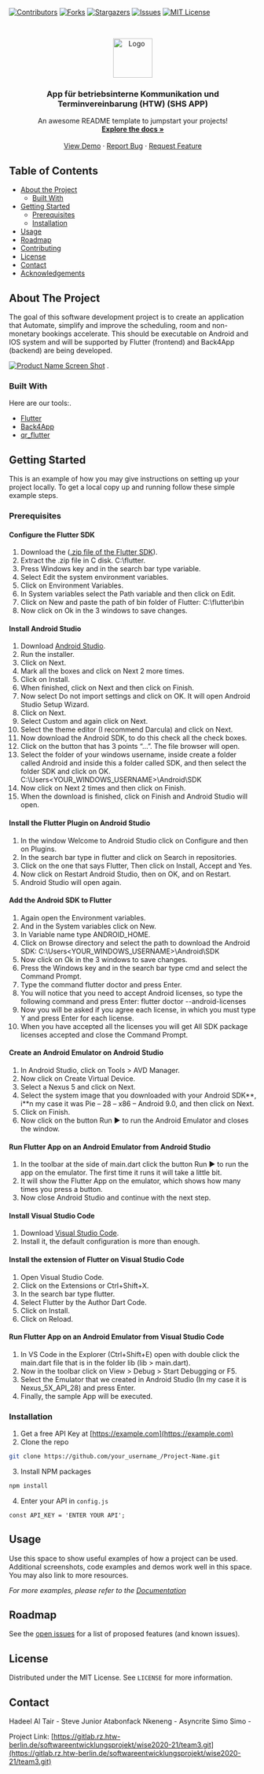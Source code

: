 <!--
*** Thanks for checking out this Project. If you have a suggestion that would
*** make this better, please fork the repo and create a pull request or simply open
*** an issue with the tag "enhancement".
*** Thanks again! Now go create something AMAZING! :D
-->





<!-- PROJECT SHIELDS -->
<!--
*** I'm using markdown "reference style" links for readability.
*** Reference links are enclosed in brackets [ ] instead of parentheses ( ).
*** See the bottom of this document for the declaration of the reference variables
*** for contributors-url, forks-url, etc. This is an optional, concise syntax you may use.
*** https://www.markdownguide.org/basic-syntax/#reference-style-links
-->
[![Contributors][contributors-shield]][contributors-url]
[![Forks][forks-shield]][forks-url]
[![Stargazers][stars-shield]][stars-url]
[![Issues][issues-shield]][issues-url]
[![MIT License][license-shield]][license-url]



<!-- PROJECT LOGO -->
<br />
<p align="center">
  <a href="#" align="center">
    <img src="images/logo.png" alt="Logo" width="80" height="80">
  </a>

  <h3 align="center">App für betriebsinterne Kommunikation
und Terminvereinbarung (HTW)
(SHS APP)</h3>

  <p align="center">
    An awesome README template to jumpstart your projects!
    <br />
    <a href=""><strong>Explore the docs »</strong></a>
    <br />
    <br />
    <a href="">View Demo</a>
    ·
    <a href="">Report Bug</a>
    ·
    <a href="">Request Feature</a>
  </p>
</p>



<!-- TABLE OF CONTENTS -->
## Table of Contents

* [About the Project](#about-the-project)
  * [Built With](#built-with)
* [Getting Started](#getting-started)
  * [Prerequisites](#prerequisites)
  * [Installation](#installation)
* [Usage](#usage)
* [Roadmap](#roadmap)
* [Contributing](#contributing)
* [License](#license)
* [Contact](#contact)
* [Acknowledgements](#acknowledgements)



<!-- ABOUT THE PROJECT -->
## About The Project
The goal of this software development project is to create an application that
Automate, simplify and improve the scheduling, room and non-monetary bookings
accelerate. This should be executable on Android and IOS system and will be supported by
Flutter (frontend) and Back4App (backend) are being developed.







[![Product Name Screen Shot][product-screenshot]](https://example.com)
.

### Built With
Here are our tools:.
* [Flutter](https://flutter.dev/)
* [Back4App](https://www.back4app.com/)
* [qr_flutter](https://pub.dev/packages/qr_flutter)



<!-- GETTING STARTED -->
## Getting Started

This is an example of how you may give instructions on setting up your project locally.
To get a local copy up and running follow these simple example steps.

### Prerequisites

#### Configure the Flutter SDK

1. Download the ([.zip file of the Flutter SDK](https://flutter.dev/docs/get-started/install/windows#get-the-flutter-sdk)).
2. Extract the .zip file in C disk. C:\flutter.
3. Press Windows key and in the search bar type variable.
4. Select Edit the system environment variables.
5. Click on Environment Variables.
6. In System variables select the Path variable and then click on Edit.
7. Click on New and paste the path of bin folder of Flutter:
    C:\flutter\bin
8. Now click on Ok in the 3 windows to save changes.

#### Install Android Studio
1. Download [Android Studio](https://developer.android.com/studio).
2. Run the installer.
3. Click on Next.
4. Mark all the boxes and click on Next 2 more times.
5. Click on Install.
6. When finished, click on Next and then click on Finish.
7. Now select Do not import settings and click on OK.
It will open Android Studio Setup Wizard.
8. Click on Next.
9. Select Custom and again click on Next.
10. Select the theme editor (I recommend Darcula) and click on Next.
11. Now download the Android SDK, to do this check all the check boxes.
12. Click on the button that has 3 points “…”.
The file browser will open.
13. Select the folder of your windows username, inside create a folder called Android and inside this a folder called SDK, and then select the folder SDK and click on OK.
    C:\Users\<YOUR_WINDOWS_USERNAME>\Android\SDK
14. Now click on Next 2 times and then click on Finish.
15. When the download is finished, click on Finish and Android Studio will open.

#### Install the Flutter Plugin on Android Studio
1. In the window Welcome to Android Studio click on Configure and then on Plugins.
2. In the search bar type in flutter and click on Search in repositories.
3. Click on the one that says Flutter, Then click on Install, Accept and Yes.
4. Now click on Restart Android Studio, then on OK, and on Restart.
5. Android Studio will open again.

#### Add the Android SDK to Flutter

1. Again open the Environment variables.
2. And in the System variables click on New.
3. In Variable name type ANDROID_HOME.
4. Click on Browse directory and select the path to download the Android SDK:
    C:\Users\<YOUR_WINDOWS_USERNAME>\Android\SDK
5. Now click on Ok in the 3 windows to save changes.
6. Press the Windows key and in the search bar type cmd and select the Command Prompt.
7. Type the command flutter doctor and press Enter.
8. You will notice that you need to accept Android licenses, so type the following command and press Enter:
    flutter doctor --android-licenses
9. Now you will be asked if you agree each license, in which you must type Y and press Enter for each license.
10. When you have accepted all the licenses you will get All SDK package licenses accepted and close the Command Prompt.

#### Create an Android Emulator on Android Studio
1. In Android Studio, click on Tools > AVD Manager.
2. Now click on Create Virtual Device.
3. Select a Nexus 5 and click on Next.
4. Select the system image that you downloaded with your Android SDK**, i**n my case it was Pie – 28 – x86 – Android 9.0, and then click on Next.
5. Click on Finish.
6. Now click on the button Run ▶ to run the Android Emulator and closes the window.

#### Run Flutter App on an Android Emulator from Android Studio
1. In the toolbar at the side of main.dart click the button Run ▶ to run the app on the emulator. The first time it runs it will take a little bit.
2. It will show the Flutter App on the emulator, which shows how many times you press a button.
3. Now close Android Studio and continue with the next step.

#### Install Visual Studio Code
1. Download [Visual Studio Code](https://code.visualstudio.com/).
2. Install it, the default configuration is more than enough.

#### Install the extension of Flutter on Visual Studio Code
1. Open Visual Studio Code.
2. Click on the Extensions or Ctrl+Shift+X.
3. In the search bar type flutter.
4. Select Flutter by the Author Dart Code.
5. Click on Install.
6. Click on Reload.

#### Run Flutter App on an Android Emulator from Visual Studio Code
1. In VS Code in the Explorer (Ctrl+Shift+E) open with double click the main.dart file that is in the folder lib (lib > main.dart).
2. Now in the toolbar click on View > Debug > Start Debugging or F5.
3. Select the Emulator that we created in Android Studio (In my case it is Nexus_5X_API_28) and press Enter.
4. Finally, the sample App will be executed.


### Installation

1. Get a free API Key at [https://example.com](https://example.com)
2. Clone the repo
```sh
git clone https://github.com/your_username_/Project-Name.git
```
3. Install NPM packages
```sh
npm install
```
4. Enter your API in `config.js`
```JS
const API_KEY = 'ENTER YOUR API';
```



<!-- USAGE EXAMPLES -->
## Usage

Use this space to show useful examples of how a project can be used. Additional screenshots, code examples and demos work well in this space. You may also link to more resources.

_For more examples, please refer to the [Documentation](https://example.com)_



<!-- ROADMAP -->
## Roadmap

See the [open issues](https://gitlab.rz.htw-berlin.de/softwareentwicklungsprojekt/wise2020-21/team3/issues) for a list of proposed features (and known issues).



<!-- LICENSE -->
## License

Distributed under the MIT License. See `LICENSE` for more information.



<!-- CONTACT -->
## Contact

Hadeel Al Tair -
Steve Junior Atabonfack Nkeneng -
Asyncrite Simo Simo - 

Project Link: [https://gitlab.rz.htw-berlin.de/softwareentwicklungsprojekt/wise2020-21/team3.git](https://gitlab.rz.htw-berlin.de/softwareentwicklungsprojekt/wise2020-21/team3.git)








<!-- MARKDOWN LINKS & IMAGES -->
<!-- https://www.markdownguide.org/basic-syntax/#reference-style-links -->
[contributors-shield]: https://img.shields.io/github/contributors/othneildrew/Best-README-Template.svg?style=flat-square
[contributors-url]: https://github.com/othneildrew/Best-README-Template/graphs/contributors
[forks-shield]: https://img.shields.io/github/forks/othneildrew/Best-README-Template.svg?style=flat-square
[forks-url]: https://github.com/othneildrew/Best-README-Template/network/members
[stars-shield]: https://img.shields.io/github/stars/othneildrew/Best-README-Template.svg?style=flat-square
[stars-url]: https://github.com/othneildrew/Best-README-Template/stargazers
[issues-shield]: https://img.shields.io/github/issues/othneildrew/Best-README-Template.svg?style=flat-square
[issues-url]: https://github.com/othneildrew/Best-README-Template/issues
[license-shield]: https://img.shields.io/github/license/othneildrew/Best-README-Template.svg?style=flat-square
[license-url]: https://github.com/othneildrew/Best-README-Template/blob/master/LICENSE.txt
[linkedin-shield]: https://img.shields.io/badge/-LinkedIn-black.svg?style=flat-square&logo=linkedin&colorB=555
[linkedin-url]: https://linkedin.com/in/othneildrew
[product-screenshot]: images/screenshot.png







